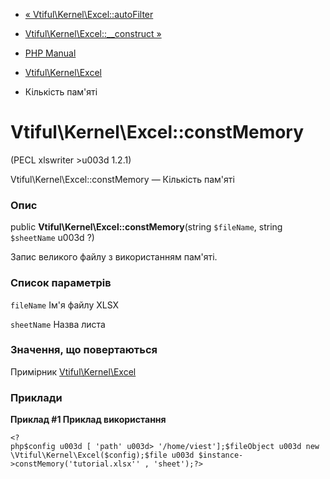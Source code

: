 - [«
Vtiful\Kernel\Excel::autoFilter](vtiful-kernel-excel.autoFilter.md)
- [Vtiful\Kernel\Excel::\_\_construct
»](vtiful-kernel-excel.construct.md)

- [PHP Manual](index.md)
- [Vtiful\Kernel\Excel](class.vtiful-kernel-excel.md)
- Кількість пам'яті

# Vtiful\Kernel\Excel::constMemory

(PECL xlswriter \>u003d 1.2.1)

Vtiful\Kernel\Excel::constMemory — Кількість пам'яті

### Опис

public **Vtiful\Kernel\Excel::constMemory**(string `$fileName`, string
`$sheetName` u003d ?)

Запис великого файлу з використанням пам'яті.

### Список параметрів

`fileName`
Ім'я файлу XLSX

`sheetName`
Назва листа

### Значення, що повертаються

Примірник [Vtiful\Kernel\Excel](class.vtiful-kernel-excel.md)

### Приклади

**Приклад #1 Приклад використання**

` <?php$config u003d [ 'path' u003d> '/home/viest'];$fileObject u003d new \Vtiful\Kernel\Excel($config);$file u003d $instance->constMemory('tutorial.xlsx'' , 'sheet');?> `
